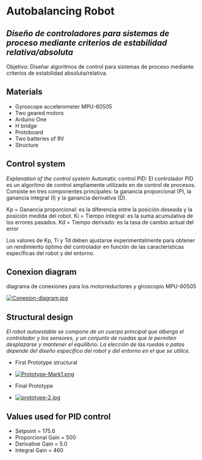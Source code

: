 # Autobalancing Robot 
## _Diseño de controladores para sistemas de proceso mediante criterios de estabilidad relativa/absoluta_

Objetivo: Diseñar algoritmos de control para sistemas de proceso mediante criterios de estabilidad absoluta/relativa.

## Materials
- Gyroscope accelerometer MPU-60505
- Two geared motors
- Arduino One
- H bridge
- Protoboard
- Two batteries of 9V
- Structure

## Control system
_Explanation of the control system_
Automatic control PID:
El controlador PID es un algoritmo de control ampliamente utilizado en de control de procesos. 
Consiste en tres componentes principales: la ganancia proporcional (P), la ganancia integral (I) y la ganancia derivativa (D). 

Kp = Ganancia proporcional: es la diferencia entre la posición deseada y la posición medida del robot.
Ki = Tiempo integral: es la suma acumulativa de los errores pasados.
Kd = Tiempo derivado: es la tasa de cambio actual del error

Los valores de Kp, Ti y Td deben ajustarse experimentalmente para obtener un rendimiento
óptimo del controlador en función de las características específicas del robot y del entorno.

## Conexion diagram
diagrama de conexiones para los motorreductores y giroscopio MPU-60505

[![Conexion-diagram.jpg](https://i.postimg.cc/3Rc2r6gP/Conexion-diagram.jpg)](https://postimg.cc/47pYBW25)

## Structural design
_El robot autoestable se compone de un cuerpo principal que alberga el controlador y los
sensores, y un conjunto de ruedas que le permiten desplazarse y mantener el equilibrio. La
elección de las ruedas o patas depende del diseño específico del robot y del entorno en el
que se utilice._
- First Prototype structural
- [![Prototype-Mark1.png](https://i.postimg.cc/d1TKpc33/Prototype-Mark1.png)](https://postimg.cc/r0cbRbS2)

- Final Prototype
- [![prototype-2.jpg](https://i.postimg.cc/2ScMYj1G/prototype-2.jpg)](https://postimg.cc/VJtDB8B0)

## Values ​​used for PID control

- Setpoint = 175.6
- Proporcional Gain = 500
- Derivative Gain = 5.0
- Integral Gain = 460
